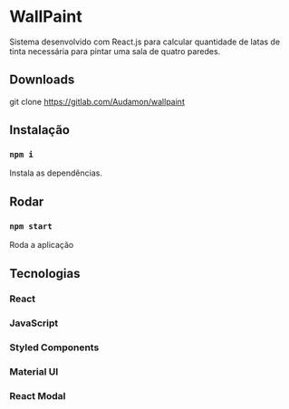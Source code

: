 # WallPaint
 Sistema desenvolvido com React.js para calcular quantidade de latas de tinta necessária para pintar uma sala de quatro paredes.

## Downloads

git clone https://gitlab.com/Audamon/wallpaint

## Instalação 

### `npm i`
 Instala as dependências.

## Rodar

### `npm start`

Roda a aplicação

## Tecnologias

### React
### JavaScript
### Styled Components
### Material UI
### React Modal